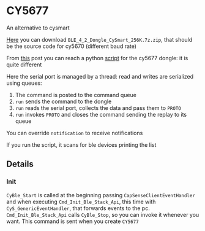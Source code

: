 # CY5677
An alternative to cysmart

[Here](https://community.cypress.com/thread/36215) you can download
`BLE_4_2_Dongle_CySmart_256K.7z.zip`, that should be the source code
for cy5670 (different baud rate)

From [this](https://community.cypress.com/message/143227) post you can
reach  a python [script](https://github.com/odwdinc/Cy_BleBridge) for
the cy5677 dongle: it is quite different

Here the serial port is managed by a thread: read and writes are serialized
using queues:
1. The command is posted to the command queue
2. `run` sends the command to the dongle
3. `run` reads the serial port, collects the data and pass them to `PROTO`
4. `run` invokes `PROTO` and closes the command sending the replay to its queue

You can override `notification` to receive notifications

If you run the script, it scans for ble devices printing the list

## Details

### Init

`CyBle_Start` is called at the beginning passing `CapSenseClientEventHandler` and
when executing `Cmd_Init_Ble_Stack_Api`, this time with `CyS_GenericEventHandler`, that
forwards events to the pc. `Cmd_Init_Ble_Stack_Api` calls `CyBle_Stop`, so 
you can invoke it whenever you want. This command is sent when you create `CY5677`